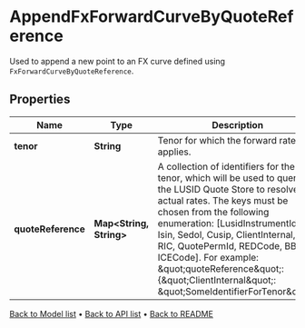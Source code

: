

# AppendFxForwardCurveByQuoteReference

Used to append a new point to an FX curve defined using `FxForwardCurveByQuoteReference`.

## Properties

| Name | Type | Description | Notes |
|------------ | ------------- | ------------- | -------------|
|**tenor** | **String** | Tenor for which the forward rate applies. |  |
|**quoteReference** | **Map&lt;String, String&gt;** | A collection of identifiers for the tenor, which will be used to query the LUSID Quote Store to resolve the actual rates. The keys must be chosen from the following enumeration: [LusidInstrumentId, Isin, Sedol, Cusip, ClientInternal, Figi, RIC, QuotePermId, REDCode, BBGId, ICECode].  For example:  \&quot;quoteReference\&quot;: {\&quot;ClientInternal\&quot;: \&quot;SomeIdentifierForTenor\&quot;} |  |



[Back to Model list](../README.md#documentation-for-models) &#8226; [Back to API list](../README.md#documentation-for-api-endpoints) &#8226; [Back to README](../README.md)


